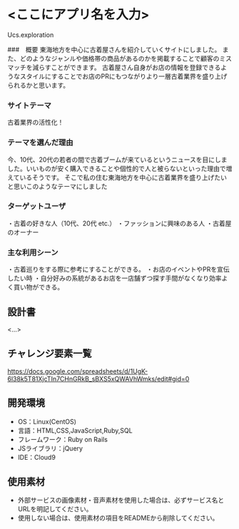 # <ここにアプリ名を入力>
Ucs.exploration

###　概要
東海地方を中心に古着屋さんを紹介していくサイトにしました。
また、どのようなジャンルや価格帯の商品があるのかを掲載することで顧客のミスマッチを減らすことができます。
古着屋さん自身がお店の情報を登録できるようなスタイルにすることでお店のPRにもつながりより一層古着業界を盛り上げられるかと思います。

### サイトテーマ
古着業界の活性化！

### テーマを選んだ理由
今、10代、20代の若者の間で古着ブームが来ているというニュースを目にしました。いいものが安く購入できることや個性的で人と被らないといった理由で増えているそうです。
そこで私の住む東海地方を中心に古着業界を盛り上げたいと思いこのようなテーマにしました

### ターゲットユーザ
・古着の好きな人（10代、20代 etc.）
・ファッションに興味のある人
・古着屋のオーナー

### 主な利用シーン
・古着巡りをする際に参考にすることができる。
・お店のイベントやPRを宣伝したい時
・自分好みの系統があるお店を一店舗ずつ探す手間がなくなり効率よく買い物ができる。


## 設計書
<...>

## チャレンジ要素一覧
<https://docs.google.com/spreadsheets/d/1UgK-6l38k5T81XjcTIn7CHnGRkB_sBXS5xQWAVhWmks/edit#gid=0>

## 開発環境
- OS：Linux(CentOS)
- 言語：HTML,CSS,JavaScript,Ruby,SQL
- フレームワーク：Ruby on Rails
- JSライブラリ：jQuery
- IDE：Cloud9

## 使用素材
- 外部サービスの画像素材・音声素材を使用した場合は、必ずサービス名とURLを明記してください。
- 使用しない場合は、使用素材の項目をREADMEから削除してください。
